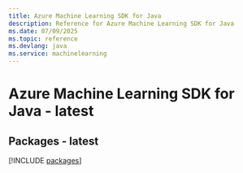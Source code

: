 ```yaml
---
title: Azure Machine Learning SDK for Java
description: Reference for Azure Machine Learning SDK for Java
ms.date: 07/09/2025
ms.topic: reference
ms.devlang: java
ms.service: machinelearning
---
```

# Azure Machine Learning SDK for Java - latest
## Packages - latest
[!INCLUDE [packages](machine-learning-index.md)]